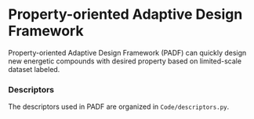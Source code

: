 # Property-oriented Adaptive Design Framework
Property-oriented Adaptive Design Framework (PADF) can quickly design new energetic compounds with desired property based on limited-scale dataset labeled.

### Descriptors
The descriptors used in PADF are organized in `Code/descriptors.py`.
